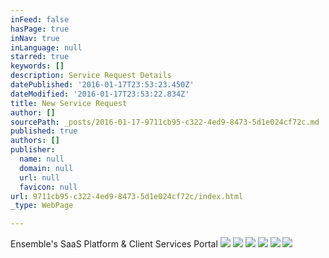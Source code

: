 ```yaml
---
inFeed: false
hasPage: true
inNav: true
inLanguage: null
starred: true
keywords: []
description: Service Request Details
datePublished: '2016-01-17T23:53:23.450Z'
dateModified: '2016-01-17T23:53:22.834Z'
title: New Service Request
author: []
sourcePath: _posts/2016-01-17-9711cb95-c322-4ed9-8473-5d1e024cf72c.md
published: true
authors: []
publisher:
  name: null
  domain: null
  url: null
  favicon: null
url: 9711cb95-c322-4ed9-8473-5d1e024cf72c/index.html
_type: WebPage

---
```

Ensemble's SaaS Platform & Client Services Portal
![](https://s3-us-west-2.amazonaws.com/the-grid-img/p/072c1afd5aa3fc7dfe281160bf2fd86fa0bb72b4.png)
![](https://s3-us-west-2.amazonaws.com/the-grid-img/p/93455be6931599808cbaf0ca027468ac82e34029.png)
![](https://s3-us-west-2.amazonaws.com/the-grid-img/p/857fc20a23f7dd55ac1dddd59324af6f5016c3b6.png)
![](https://the-grid-user-content.s3-us-west-2.amazonaws.com/abbbf20f-f4f5-4021-aad1-b89c946a4b84.png)
![](https://the-grid-user-content.s3-us-west-2.amazonaws.com/2adc831c-0f45-4c77-9658-5757b2b1f94a.png)
![](https://the-grid-user-content.s3-us-west-2.amazonaws.com/cc640d22-e7e2-44b9-9caf-e2b4d987406b.png)